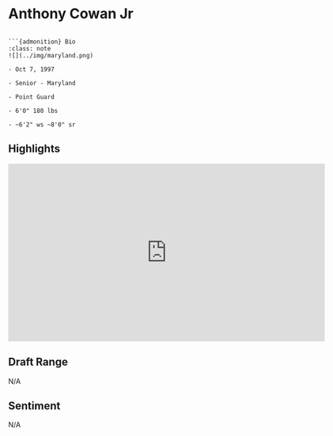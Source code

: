 Anthony Cowan Jr
===
```{image} ../img/anthony_cowan.jpg
```

```{margin}
```{admonition} Bio
:class: note
![](../img/maryland.png)

- Oct 7, 1997

- Senior - Maryland

- Point Guard

- 6'0" 180 lbs

- ~6'2" ws ~8'0" sr
```

## Highlights
<iframe width="640" height="360" src="https://www.youtube.com/embed/eOn7UU0_wic" frameborder="0" allow="accelerometer; autoplay; encrypted-media; gyroscope; picture-in-picture" allowfullscreen></iframe>

## Draft Range

N/A

## Sentiment

N/A